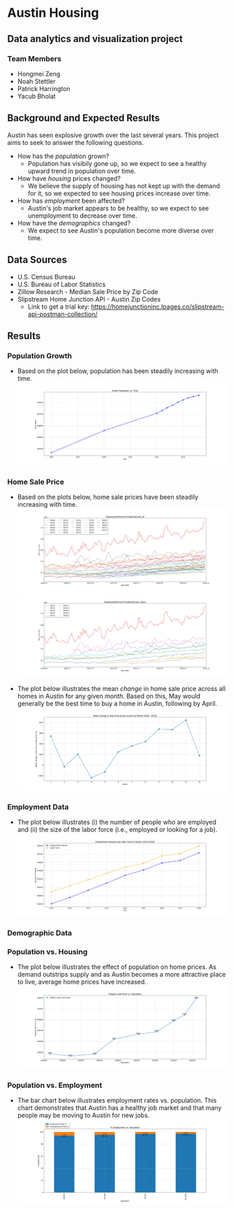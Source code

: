 # Austin Housing
## Data analytics and visualization project  
### Team Members
* Hongmei Zeng  
* Noah Stettler  
* Patrick Harrington  
* Yacub Bholat  

## Background and Expected Results
Austin has seen explosive growth over the last several years. This project aims to seek to answer the following questions.
* How has the *population* grown?  
  * Population has visibily gone up, so we expect to see a healthy upward trend in population over time.  
* How have *housing* prices changed?  
  * We believe the supply of housing has not kept up with the demand for it, so we expected to see housing prices increase over time.  
* How has *employment* been affected?  
  * Austin's job market appears to be healthy, so we expect to see unemployment to decrease over time.
* How have the *demographics* changed?  
  * We expect to see Austin's population become more diverse over time.

## Data Sources  
* U.S. Census Bureau  
* U.S. Bureau of Labor Statistics  
* Zillow Research - Median Sale Price by Zip Code  
* Slipstream Home Junction API - Austin Zip Codes  
  * Link to get a trial key: https://homejunctioninc.lpages.co/slipstream-api-postman-collection/

## Results  
### Population Growth
* Based on the plot below, population has been steadily increasing with time.  
![Population_vs_Time](Images/01_AustinPopulationGrowth.png)

### Home Sale Price
  * Based on the plots below, home sale prices have been steadily increasing with time.  
![Home_Sale_Price_vs_Time_all_zip](Images/02a_PropertySalePriceVsTimeByZipCode_All.png)  
![Home_Sale_Price_vs_Time_select_zip](Images/02b_PropertySalePriceVsTimeByZipCode_Select.png)

  * The plot below illustrates the mean *change* in home sale price across all homes in Austin for any given *month*. Based on this, May would generally be the best time to buy a home in Austin, following by April.  
![Mean_Change_in_Home_Sale_Price_by_Month](Images/03_MeanChangeInSalePriceAcrossAustinByMonth(2008-2019).png)

### Employment Data
* The plot below illustrates (i) the number of people who are employed and (ii) the size of the labor force (i.e., employed or looking for a job).  
![Employment_and_Labor_Force](Images/04_EmploymentAmountAndLaborForce.png)

### Demographic Data


### Population vs. Housing
* The plot below illustrates the effect of population on home prices. As demand outstrips supply and as Austin becomes a more attractive place to live, average home prices have increased.  
![Housing_vs_Population](Images/22_HousingVsPopulation.png)

### Population vs. Employment
* The bar chart below illustrates employment rates vs. population. This chart demonstrates that Austin has a healthy job market and that many people may be moving to Austin for new jobs.  
![Employment](Images/23_EmploymentVsHousing.png)
